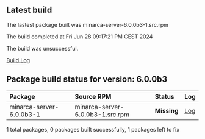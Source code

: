 ## Latest build
The lastest package built was minarca-server-6.0.0b3-1.src.rpm

The build completed at Fri Jun 28 09:17:21 PM CEST 2024

The build was unsuccessful.

[Build Log](logs/minarca-server-6.0.0b3-1.src.rpm.log)
## Package build status for version: 6.0.0b3
Package | Source RPM | Status | Log
:--- | :--- | :--- | :---
minarca-server-6.0.0b3-1 | minarca-server-6.0.0b3-1.src.rpm | **Missing** | [Log](logs/minarca-server-6.0.0b3-1.src.rpm.log)

1 total packages, 0 packages built successfully, 1 packages left to fix
